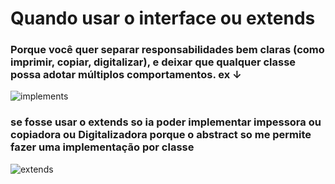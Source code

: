 # Quando usar o interface ou extends
### Porque você quer separar responsabilidades bem claras (como imprimir, copiar, digitalizar), e deixar que qualquer classe possa adotar múltiplos comportamentos. ex ↓

![implements](https://github.com/user-attachments/assets/59cc8cff-d7a1-466d-90ee-c3a52965d2b8)


###  se fosse usar o  extends so ia poder implementar impessora ou copiadora ou Digitalizadora  porque o abstract  so me permite fazer uma implementação por classe

![extends](https://github.com/user-attachments/assets/8367b1cb-7516-4867-b81a-905a74677694)
